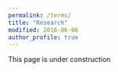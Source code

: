 ```yaml
---
permalink: /terms/
title: "Research"
modified: 2016-06-06
author_profile: true
---
```


This page is under construction
